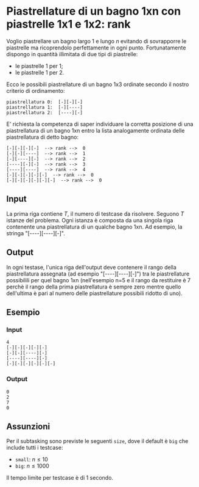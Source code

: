 # Piastrellature di un bagno 1xn con piastrelle 1x1 e 1x2: rank

Voglio piastrellare un bagno largo $1$ e lungo $n$ evitando di sovrapporre le piastrelle ma ricoprendolo perfettamente in ogni punto. Fortunatamente dispongo in quantità illimitata di due tipi di piastrelle:

* le piastrelle $1$ per $1$;
* le piastrelle $1$ per $2$.

Ecco le possibili piastrellature di un bagno 1x3 ordinate secondo il nostro criterio di ordinamento:

```
piastrellatura 0:  [-][-][-]
piastrellatura 1:  [-][----]
piastrellatura 2:  [----][-]
```

E' richiesta la competenza di saper individuare la corretta posizione di una piastrellatura di un bagno 1xn entro la lista analogamente ordinata delle piastrellatura di detto bagno:

```
[-][-][-][-]  --> rank -->  0
[-][-][----]  --> rank -->  1
[-][----][-]  --> rank -->  2
[----][-][-]  --> rank -->  3
[----][----]  --> rank -->  4
[-][-][-][-][-]  --> rank -->  0
[-][-][-][-][-][-]  --> rank -->  0
```


## Input
La prima riga contiene $T$, il numero di testcase da risolvere. Seguono $T$ istanze del problema. Ogni istanza è composta da una singola riga contenente una piastrellatura di un qualche bagno 1xn. Ad esempio, la stringa "[----][----][-]".

## Output 
In ogni testase, l'unica riga dell'output deve contenere il rango della piastrellatura assegnata (ad esempio "[----][----][-]") tra le piastrellature possibilili per quel bagno 1xn (nell'esempio n=5 e il rango da restituire è 7 perchè il rango della prima piastrellatura è sempre zero mentre quello dell'ultima è pari al numero delle piastrellature possibili ridotto di uno).

## Esempio

### Input
```
4
[-][-][-][-][-]
[-][-][----][-]
[----][----][-]
[-][-][-][-][-][-]
```

### Output
```
0
2
7
0
```

## Assunzioni

Per il subtasking sono previste le seguenti `size`, dove il default è `big` che include tutti i testcase:

* `small`: $n \leq 10$
* `big`: $n \leq 1000$

Il tempo limite per testcase è di $1$ secondo.
